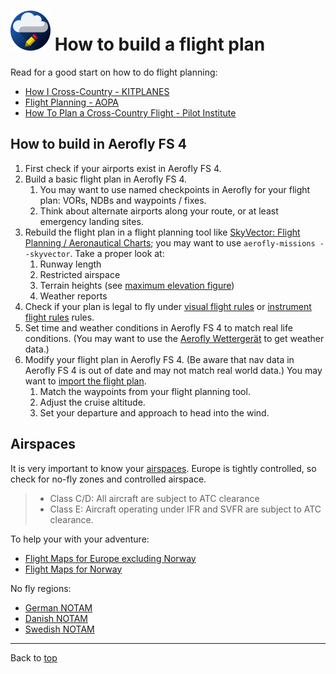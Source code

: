 # ![](favicon-64x64.png) How to build a flight plan

Read for a good start on how to do flight planning:

- [How I Cross-Country - KITPLANES](https://www.kitplanes.com/how-i-cross-country/)
- [Flight Planning - AOPA](https://www.aopa.org/training-and-safety/online-learning/safety-spotlights/mountain-flying/flight-planning)
- [How To Plan a Cross-Country Flight - Pilot Institute](https://pilotinstitute.com/flight-planning/)

## How to build in Aerofly FS 4

1. First check if your airports exist in Aerofly FS 4.
1. Build a basic flight plan in Aerofly FS 4.
   1. You may want to use named checkpoints in Aerofly for your flight plan: VORs, NDBs and waypoints / fixes.
   1. Think about alternate airports along your route, or at least emergency landing sites.
1. Rebuild the flight plan in a flight planning tool like [SkyVector: Flight Planning / Aeronautical Charts](https://skyvector.com/); you may want to use `aerofly-missions --skyvector`. Take a proper look at:
   1. Runway length
   1. Restricted airspace
   1. Terrain heights (see [maximum elevation figure](https://en.wikipedia.org/wiki/Maximum_elevation_figure))
   1. Weather reports
1. Check if your plan is legal to fly under [visual flight rules](https://en.wikipedia.org/wiki/Visual_flight_rules) or [instrument flight rules](https://en.wikipedia.org/wiki/Instrument_flight_rules) rules.
1. Set time and weather conditions in Aerofly FS 4 to match real life conditions. (You may want to use the [Aerofly Wettergerät](https://github.com/fboes/aerofly-wettergeraet/) to get weather data.)
1. Modify your flight plan in Aerofly FS 4. (Be aware that nav data in Aerofly FS 4 is out of date and may not match real world data.) You may want to [import the flight plan](./importing-flightplans.md).
   1. Match the waypoints from your flight planning tool.
   1. Adjust the cruise altitude.
   1. Set your departure and approach to head into the wind.

## Airspaces

It is very important to know your [airspaces](https://en.wikipedia.org/wiki/Airspace_class#ICAO_definitions). Europe is tightly controlled, so check for no-fly zones and controlled airspace.

> - Class C/D: All aircraft are subject to ATC clearance
> - Class E: Aircraft operating under IFR and SVFR are subject to ATC clearance.

To help your with your adventure:

- [Flight Maps for Europe excluding Norway](https://www.openflightmaps.org/wp-content/plugins/ofmTileMap/ofmTileMap_full.php?airac=2210&language=local&coverage&controls)
- [Flight Maps for Norway](https://www.ippc.no/ippc/index.jsp)

No fly regions:

- [German NOTAM](https://www.notaminfo.com/germanymap)
- [Danish NOTAM](https://notaminfo.com/denmarkmap)
- [Swedish NOTAM](https://notaminfo.com/swedenmap)

---

Back to [top](./README.md)

